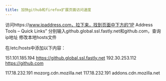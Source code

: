 ```yaml
---
title: 加快github和firefox扩展页面访问速度
---
```

访问https://www.ipaddress.com，拉下来，找到页面中下方的“IP Address Tools – Quick Links”
分别输入github.global.ssl.fastly.net和github.com，查询ip地址
修改本地hosts文件

在/etc/hosts中添加以下内容：

151.101.185.194 https://github.global.ssl.fastly.net
192.30.253.112 https://github.com

117.18.232.191 mozorg.cdn.mozilla.net
117.18.232.191 addons.cdn.mozilla.net



